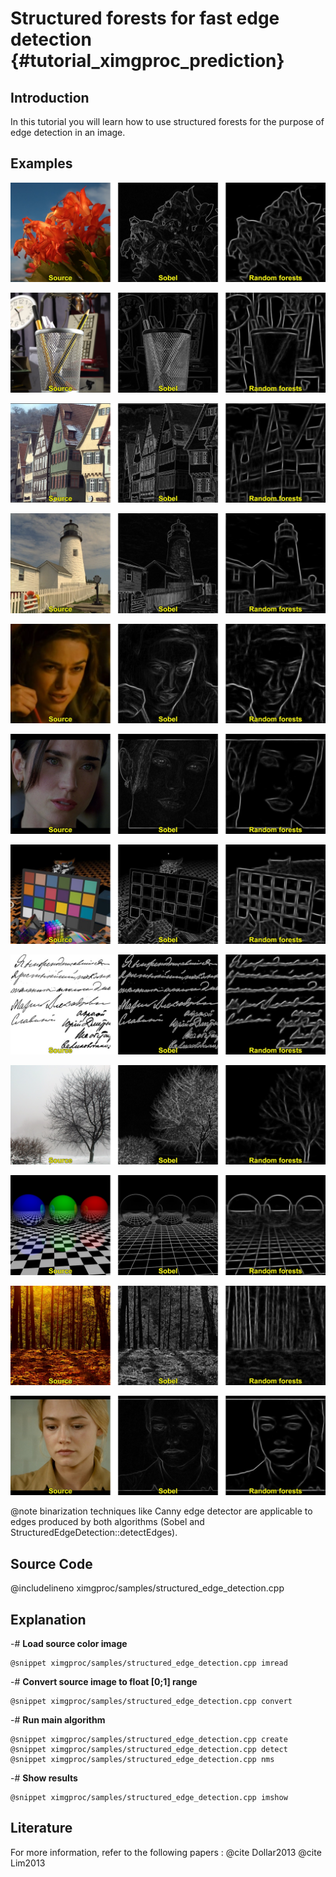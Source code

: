 Structured forests for fast edge detection {#tutorial_ximgproc_prediction}
==========================================

Introduction
------------

In this tutorial you will learn how to use structured forests for the purpose of edge detection in
an image.

Examples
--------

![image](images/01.jpg)

![image](images/02.jpg)

![image](images/03.jpg)

![image](images/04.jpg)

![image](images/05.jpg)

![image](images/06.jpg)

![image](images/07.jpg)

![image](images/08.jpg)

![image](images/09.jpg)

![image](images/10.jpg)

![image](images/11.jpg)

![image](images/12.jpg)

@note binarization techniques like Canny edge detector are applicable to edges produced by both
algorithms (Sobel and StructuredEdgeDetection::detectEdges).

Source Code
-----------

@includelineno ximgproc/samples/structured_edge_detection.cpp

Explanation
-----------

-#  **Load source color image**

    @snippet ximgproc/samples/structured_edge_detection.cpp imread

-#  **Convert source image to float [0;1] range**

    @snippet ximgproc/samples/structured_edge_detection.cpp convert

-#  **Run main algorithm**

    @snippet ximgproc/samples/structured_edge_detection.cpp create
    @snippet ximgproc/samples/structured_edge_detection.cpp detect
    @snippet ximgproc/samples/structured_edge_detection.cpp nms

-#  **Show results**

    @snippet ximgproc/samples/structured_edge_detection.cpp imshow

Literature
----------

For more information, refer to the following papers : @cite Dollar2013 @cite Lim2013
